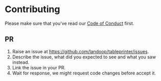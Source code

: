 # Contributing

Please make sure that you've read our [Code of Conduct](https://github.com/landoop/tableprinter/blob/master/CODE_OF_CONDUCT.md) first.

## PR

1. Raise an issue at https://github.com/landoop/tableprinter/issues.
2. Describe the issue, what did you expected to see and what you saw instead.
3. Link the issue in your PR.
4. Wait for response, we might request code changes before accept it.